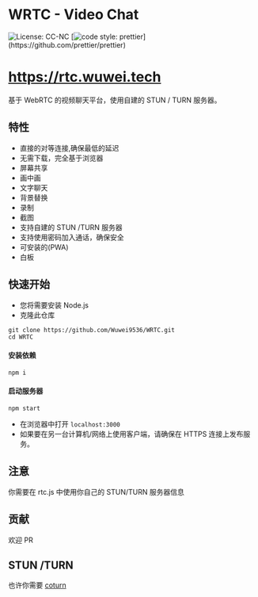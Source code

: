 # WRTC - Video Chat

![License: CC-NC](https://img.shields.io/badge/License-CCNC-blue.svg)
[![code style: prettier](https://img.shields.io/badge/code_style-prettier-ff69b4.svg?)](https://github.com/prettier/prettier)

# https://rtc.wuwei.tech

基于 WebRTC 的视频聊天平台，使用自建的 STUN / TURN 服务器。

## 特性

- 直接的对等连接,确保最低的延迟
- 无需下载，完全基于浏览器
- 屏幕共享
- 画中画
- 文字聊天
- 背景替换
- 录制
- 截图
- 支持自建的 STUN /TURN 服务器
- 支持使用密码加入通话，确保安全
- 可安装的(PWA)
- 白板

## 快速开始

- 您将需要安装 Node.js
- 克隆此仓库

```
git clone https://github.com/Wuwei9536/WRTC.git
cd WRTC
```

#### 安装依赖

```
npm i
```

#### 启动服务器

```
npm start
```

- 在浏览器中打开 `localhost:3000`
- 如果要在另一台计算机/网络上使用客户端，请确保在 HTTPS 连接上发布服务。

## 注意

你需要在 rtc.js 中使用你自己的 STUN/TURN 服务器信息

## 贡献

欢迎 PR

## STUN /TURN

也许你需要 [coturn](https://github.com/coturn/coturn)

